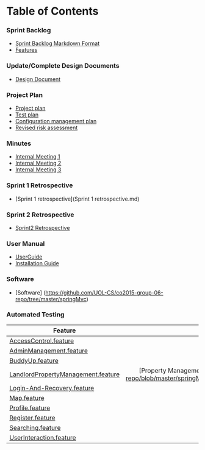 # Table of Contents
### Sprint Backlog
* [Sprint Backlog Markdown Format](backlog.md)
* [Features](projectBacklog.feature)

### Update/Complete Design Documents
- [Design Document](DesignDocuments.md)

### Project Plan
- [Project plan](ProjectPlan.gan)
- [Test plan](TestPlan.md)
- [Configuration management plan](ConfigManagementPlan.md)
- [Revised risk assessment](UpdatedRiskAssessment.md)

### Minutes
- [Internal Meeting 1](minutes-25.03.16.md)
- [Internal Meeting 2](minutes-30.03.16.md)
- [Internal Meeting 3](minutes-25.04.16.md)

### Sprint 1 Retrospective
- [Sprint 1 retrospective](Sprint 1 retrospective.md)

### Sprint 2 Retrospective
- [Sprint2 Retrospective](Sprint2Retrospective.md)

### User Manual
- [UserGuide](UserGuide.md)
- [Installation Guide](InstallationGuide.md)

### Software 
- [Software] (https://github.com/UOL-CS/co2015-group-06-repo/tree/master/springMvc)


### Automated Testing
| Feature       | Step defs    |
| ------------- |:------------:|
| [AccessControl.feature](https://github.com/UOL-CS/co2015-group-06-repo/blob/master/springMvc/src/test/resources/AccessControl.feature) | [AccessControl](https://github.com/UOL-CS/co2015-group-06-repo/blob/master/springMvc/src/test/java/com/uni/c02015/AccessControlStepDefs.java) |
| [AdminManagement.feature](https://github.com/UOL-CS/co2015-group-06-repo/blob/master/springMvc/src/test/resources/AdminManagement.feature) | [Admin Management](https://github.com/UOL-CS/co2015-group-06-repo/blob/master/springMvc/src/test/java/com/uni/c02015/AdminManagementStepDefs.java) |
| [BuddyUp.feature](https://github.com/UOL-CS/co2015-group-06-repo/blob/master/springMvc/src/test/resources/BuddyUp.feature) | [BuddyUp](https://github.com/UOL-CS/co2015-group-06-repo/blob/master/springMvc/src/test/java/com/uni/c02015/BuddyUpStepDefs.java) |
| [LandlordPropertyManagement.feature](https://github.com/UOL-CS/co2015-group-06-repo/blob/master/springMvc/src/test/resources/LandlordPropertyManagement.feature) | [Property Management] (https://github.com/UOL-CS/co2015-group-06-repo/blob/master/springMvc/src/test/java/com/uni/c02015/LandlordStepDefs.java) |
| [Login-And-Recovery.feature](https://github.com/UOL-CS/co2015-group-06-repo/blob/master/springMvc/src/test/resources/Login-And-Recovery.feature) | [Login/Recovery](https://github.com/UOL-CS/co2015-group-06-repo/blob/master/springMvc/src/test/java/com/uni/c02015/LoginRecoveryStepDefs.java) |
| [Map.feature](https://github.com/UOL-CS/co2015-group-06-repo/blob/master/springMvc/src/test/resources/Map.feature) | [Not Complete] |
| [Profile.feature](https://github.com/UOL-CS/co2015-group-06-repo/blob/master/springMvc/src/test/resources/Profile.feature) | [Not Complete] |
| [Register.feature](https://github.com/UOL-CS/co2015-group-06-repo/blob/master/springMvc/src/test/resources/Register.feature)| [Register](https://github.com/UOL-CS/co2015-group-06-repo/blob/master/springMvc/src/test/java/com/uni/c02015/RegisterStepDefs.java) |
| [Searching.feature](https://github.com/UOL-CS/co2015-group-06-repo/blob/master/springMvc/src/test/resources/Searching.feature) | [Not Complete] |
| [UserInteraction.feature](https://github.com/UOL-CS/co2015-group-06-repo/blob/master/springMvc/src/test/resources/UserInteraction.feature) | [User Interaction](https://github.com/UOL-CS/co2015-group-06-repo/blob/master/springMvc/src/test/java/com/uni/c02015/UserInteraction.java) |


